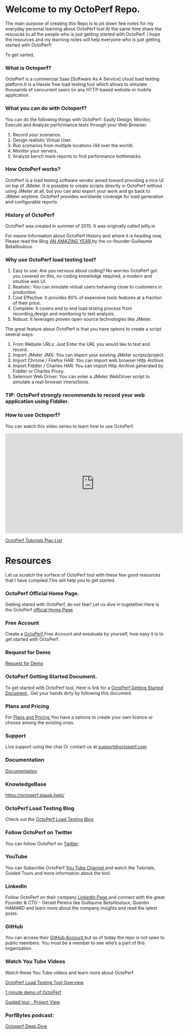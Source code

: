 

# Welcome to my OctoPerf Repo.

The main purpose of creating this Repo is to jot down few notes for my everyday personal learning about OctoPerf tool.At the same time share the resouces to all the people who is just getting started with OctoPerf. I hope the resources and my learning notes will help everyone who is just getting started with OctoPerf!

To get sarted,

### What is Octoperf?
OctoPerf is a commercial Saas [Software As A Service] cloud load testing platform.It is a Hassle free load testing tool which allows to simulate thousands of concurrent users on any HTTP-based website or mobile application. 

### What you can do with Octoperf?

You can do the following things with OctoPerf:
Easily Design, Monitor, Execute and Analyze performance tests through your Web Browser.

1. Record your scenarios.
2. Design realistic Virtual User.
3. Run scenarios from multiple locations (All over the world).
4. Monitor your servers.
5. Analyze bench mark reports to find performance bottlenecks.

### How OctoPerf works?

OctoPerf is a load testing software vendor aimed toward providing a nice UI on top of JMeter.
It is possible to create scripts directly in OctoPerf without using JMeter at all, but you can also export your work and go back to JMeter anytime.
OctoPerf provides worldwide coverage for load generation and configurable reports

### History of OctoPerf
OctoPerf was created in summer of 2015. It was originally called jellly.io

For meore Information about OctoPerf History and where it is heading now, Please read the Blog <a target="_blank" href="https://octoperf.com/blog/2017/01/31/highlights-of-2016/"> AN AMAZING YEAR </a> by the co-founder Guillaume Betaillouloux. 

### Why use OctoPerf load testing tool?
1. Easy to use: Are you nervous about coding? No worries OctoPerf got you covered on this, no coding knowledge required, a modern and intuitive web UI.
2. Realistic: You can simulate virtual users behaving close to customers in production.
3. Cost Effective: It provides 80% of expensive tools features at a fraction of their price.
4. Complete: It covers end to end load testing process from recording,design and monitoring to test analysis.
5. Robust: It leverages proven open-source technologies like JMeter.

The great feature about OctoPerf is that you have optons to create a script several ways:

1. From Website URLs: Just Enter the URL you would like to test and record.
2. Import JMeter JMX: You can import your existing JMeter scripts/project.
3. Import Chrome / Firefox HAR: You can import web browser Http Archive.
4. Import Fiddler / Charles HAR: You can import Http Archive generated by Fiddler or Charles Proxy.
5. Selenium Web Driver: You can enter a JMeter WebDriver script to simulate a real-browser interactions.

### TIP: OctoPerf strongly recommends to record your web application using Fiddler.

### How to use Octoperf?
You can watch this video series to learn how to use OctoPerf.

<iframe width="560" height="315" src="https://www.youtube.com/embed/B-x7IeWEYJs?list=PLpSi3AVZHI5pgRXwbOrrAzUyfpoSw_Tv2" frameborder="0" allowfullscreen></iframe>

<a target="_blank" href="https://www.youtube.com/playlist?list=PLpSi3AVZHI5pgRXwbOrrAzUyfpoSw_Tv2"> OctoPerf Tutorials Play List</a>

# Resources
Let us scratch the surface of OctoPerf tool with these few good resources that I have compiled.This will help you to get started.

### OctoPerf Official Home Page.

Getting stared with OctoPerf, do not fear! Let us dive in togetether.Here is the OctoPerf
<a target="_blank" href="https://octoperf.com/"> official Home Page </a>

### Free Account

Create a <a target="_blank" href="https://app.octoperf.com/#/access/signup"> OctoPerf </a> Free Account and evealuate by yourself, how easy it is to get started with OctoPerf.

### Request for Demo
[Request for Demo](https://octoperf.com/request-demo/)


 ### OctoPerf Getting Started Document.
 
 To get started with OctoPerf tool, Here is link for a <a target="_blank" href="https://doc.octoperf.com/"> OctoPerf Getting Started Document </a> . Get your hands dirty by following this document.

### Plans and Pricing

For <a target="_blank" href="https://octoperf.com/pricing/"> Plans and Pricing </a> You have a options to create your own licence or choose among the existing ones. 

### Support

Live support using the chat Or contact us at support@octoperf.com

### Documentation

[Documentation](https://doc.octoperf.com/)

### KnowledgeBase

https://octoperf.slaask.help/

### OctoPerf Load Testing Blog

Check out the <a target="_blank" href="https://octoperf.com/blog/"> OctoPerf Load Testing Blog </a> 

### Follow OctoPerf on Twitter 

You can follow OctoPerf on <a target="_blank" href="https://twitter.com/octoperf"> Twitter </a>

### YouTube 

You can Subscribe OctoPerf <a target="_blank" href="https://www.youtube.com/channel/UCUNI9ICs-AbGDA3V1shXTuw/"> You Tube Channel </a>  and watch the Tutorials, Guided Tours and more information about the tool.


### LinkedIn 

Follow OctoPerf on their company <a target="_blank" href="https://www.linkedin.com/company/octoperf"> LinkedIn Page </a> and connect with the great Founder & CTO - Gérald Pereira like Guillaume Betaillouloux, Quentin HAMARD and learn more about the company insights and read the latest posts.

### GitHub 

You can access their <a target="_blank" href="https://github.com/OctoPerf"> GitHub Account </a>  but as of today the repo is not open to public members. You must be a member to see who’s a part of this organization. 

### Watch You Tube Videos 

Watch these You Tube videos and learn more about OctoPerf

 <a target="_blank" href="https://www.youtube.com/watch?v=fz9E_euuxQU&list=PLpSi3AVZHI5rJHGiVh2W90k28KqERDNNV"> OctoPerf Load Testing Tool Overview </a>


 <a target="_blank" href="https://www.youtube.com/watch?v=49WFIXDktbk&list=PLpSi3AVZHI5o1BvKzK4LftcKIpo4WJejh"> 1 minute demo of OctoPerf</a>
 
 <a target="_blank" href="https://www.youtube.com/watch?v=Qfex3-d2eFQ&list=PLpSi3AVZHI5ojqRqJFPq7oOrJfVmGoJJC"> Guided tour : Project View</a>
 
### PerfBytes podcast:

<a target="_blank" href="http://www.perfbytes.com/octoperf-deep-dive">  Octoperf Deep Dive </a>

 

 




